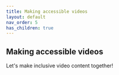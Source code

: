 ```yaml
---
title: Making accessible videos 
layout: default
nav_order: 5
has_children: true
---
```


## Making accessible videos

Let's make inclusive video content together!
